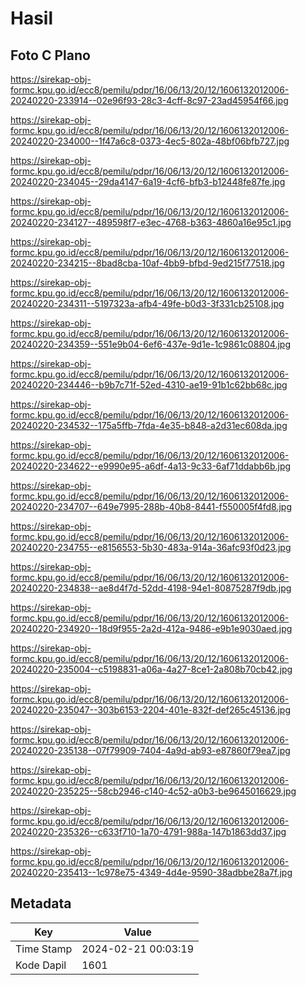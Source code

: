 # Hasil

## Foto C Plano

https://sirekap-obj-formc.kpu.go.id/ecc8/pemilu/pdpr/16/06/13/20/12/1606132012006-20240220-233914--02e96f93-28c3-4cff-8c97-23ad45954f66.jpg

https://sirekap-obj-formc.kpu.go.id/ecc8/pemilu/pdpr/16/06/13/20/12/1606132012006-20240220-234000--1f47a6c8-0373-4ec5-802a-48bf06bfb727.jpg

https://sirekap-obj-formc.kpu.go.id/ecc8/pemilu/pdpr/16/06/13/20/12/1606132012006-20240220-234045--29da4147-6a19-4cf6-bfb3-b12448fe87fe.jpg

https://sirekap-obj-formc.kpu.go.id/ecc8/pemilu/pdpr/16/06/13/20/12/1606132012006-20240220-234127--489598f7-e3ec-4768-b363-4860a16e95c1.jpg

https://sirekap-obj-formc.kpu.go.id/ecc8/pemilu/pdpr/16/06/13/20/12/1606132012006-20240220-234215--8bad8cba-10af-4bb9-bfbd-9ed215f77518.jpg

https://sirekap-obj-formc.kpu.go.id/ecc8/pemilu/pdpr/16/06/13/20/12/1606132012006-20240220-234311--5197323a-afb4-49fe-b0d3-3f331cb25108.jpg

https://sirekap-obj-formc.kpu.go.id/ecc8/pemilu/pdpr/16/06/13/20/12/1606132012006-20240220-234359--551e9b04-6ef6-437e-9d1e-1c9861c08804.jpg

https://sirekap-obj-formc.kpu.go.id/ecc8/pemilu/pdpr/16/06/13/20/12/1606132012006-20240220-234446--b9b7c71f-52ed-4310-ae19-91b1c62bb68c.jpg

https://sirekap-obj-formc.kpu.go.id/ecc8/pemilu/pdpr/16/06/13/20/12/1606132012006-20240220-234532--175a5ffb-7fda-4e35-b848-a2d31ec608da.jpg

https://sirekap-obj-formc.kpu.go.id/ecc8/pemilu/pdpr/16/06/13/20/12/1606132012006-20240220-234622--e9990e95-a6df-4a13-9c33-6af71ddabb6b.jpg

https://sirekap-obj-formc.kpu.go.id/ecc8/pemilu/pdpr/16/06/13/20/12/1606132012006-20240220-234707--649e7995-288b-40b8-8441-f550005f4fd8.jpg

https://sirekap-obj-formc.kpu.go.id/ecc8/pemilu/pdpr/16/06/13/20/12/1606132012006-20240220-234755--e8156553-5b30-483a-914a-36afc93f0d23.jpg

https://sirekap-obj-formc.kpu.go.id/ecc8/pemilu/pdpr/16/06/13/20/12/1606132012006-20240220-234838--ae8d4f7d-52dd-4198-94e1-80875287f9db.jpg

https://sirekap-obj-formc.kpu.go.id/ecc8/pemilu/pdpr/16/06/13/20/12/1606132012006-20240220-234920--18d9f955-2a2d-412a-9486-e9b1e9030aed.jpg

https://sirekap-obj-formc.kpu.go.id/ecc8/pemilu/pdpr/16/06/13/20/12/1606132012006-20240220-235004--c5198831-a06a-4a27-8ce1-2a808b70cb42.jpg

https://sirekap-obj-formc.kpu.go.id/ecc8/pemilu/pdpr/16/06/13/20/12/1606132012006-20240220-235047--303b6153-2204-401e-832f-def265c45136.jpg

https://sirekap-obj-formc.kpu.go.id/ecc8/pemilu/pdpr/16/06/13/20/12/1606132012006-20240220-235138--07f79909-7404-4a9d-ab93-e87860f79ea7.jpg

https://sirekap-obj-formc.kpu.go.id/ecc8/pemilu/pdpr/16/06/13/20/12/1606132012006-20240220-235225--58cb2946-c140-4c52-a0b3-be9645016629.jpg

https://sirekap-obj-formc.kpu.go.id/ecc8/pemilu/pdpr/16/06/13/20/12/1606132012006-20240220-235326--c633f710-1a70-4791-988a-147b1863dd37.jpg

https://sirekap-obj-formc.kpu.go.id/ecc8/pemilu/pdpr/16/06/13/20/12/1606132012006-20240220-235413--1c978e75-4349-4d4e-9590-38adbbe28a7f.jpg


## Metadata

| Key        | Value               |
| ---------- | ------------------- |
| Time Stamp | 2024-02-21 00:03:19 |
| Kode Dapil | 1601                |



